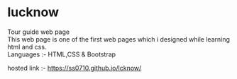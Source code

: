 # lucknow
Tour guide web page <br>
This web page is one of the first web pages which i designed while learning html and css. <br>
Languages :- HTML,CSS & Bootstrap

hosted link :- https://ss0710.github.io/lcknow/
